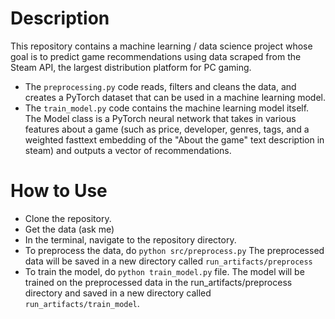 # Description

This repository contains a machine learning / data science project whose goal is to predict game recommendations using data scraped from the Steam API, the largest distribution platform for PC gaming.

- The `preprocessing.py` code reads, filters and cleans the data, and creates a PyTorch dataset that can be used in a machine learning model.
- The `train_model.py` code contains the machine learning model itself. The Model class is a PyTorch neural network that takes in various features about a game (such as price, developer, genres, tags, and a weighted fasttext embedding of the "About the game" text description in steam) and outputs a vector of recommendations.


# How to Use

- Clone the repository.
- Get the data (ask me)
- In the terminal, navigate to the repository directory.
- To preprocess the data, do `python src/preprocess.py` The preprocessed data will be saved in a new directory called `run_artifacts/preprocess`
- To train the model, do `python train_model.py` file. The model will be trained on the preprocessed data in the run_artifacts/preprocess directory and saved in a new directory called `run_artifacts/train_model`.